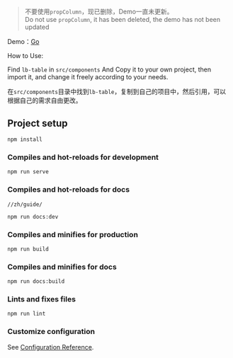 # 

> 不要使用`propColumn`，现已删除，Demo一直未更新。<br>
> Do not use `propColumn`, it has been deleted, the demo has not been updated

Demo：[Go](https://github.liubing.me//zh/guide/)

How to Use:

Find `lb-table` in `src/components` And Copy it to your own project, then import it, and change it freely according to your needs.

在`src/components`目录中找到`lb-table`，复制到自己的项目中，然后引用，可以根据自己的需求自由更改。

## Project setup
```
npm install
```

### Compiles and hot-reloads for development
```
npm run serve
```

### Compiles and hot-reloads for docs
`//zh/guide/`
```
npm run docs:dev
```

### Compiles and minifies for production
```
npm run build
```

### Compiles and minifies for docs
```
npm run docs:build
```

### Lints and fixes files
```
npm run lint
```

### Customize configuration
See [Configuration Reference](https://cli.vuejs.org/config/).
